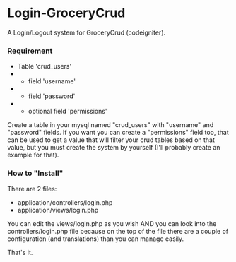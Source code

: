 # Login-GroceryCrud
A Login/Logout system for GroceryCrud (codeigniter).

### Requirement
- Table 'crud_users'
- - field 'username'
- - field 'password'
- - optional field 'permissions'

Create a table in your mysql named "crud_users" with "username" and "password" fields.
If you want you can create a "permissions" field too, that can be used to get a value that will filter your crud tables based on that value, but you must create the system by yourself (I'll probably create an example for that).

### How to "Install"
There are 2 files:
- application/controllers/login.php
- application/views/login.php

You can edit the views/login.php as you wish AND you can look into the controllers/login.php file because on the top of the file there are a couple of configuration (and translations) than you can manage easily.

That's it.
